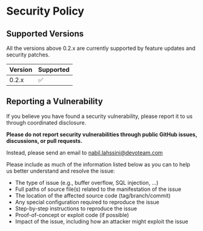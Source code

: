 # Security Policy

## Supported Versions

All the versions above 0.2.x are currently supported by feature updates and security patches.

| Version | Supported          |
| ------- | ------------------ |
| 0.2.x   | :white_check_mark: |

## Reporting a Vulnerability

If you believe you have found a security vulnerability, please report it to us through coordinated disclosure.

**Please do not report security vulnerabilities through public GitHub issues, discussions, or pull requests.**

Instead, please send an email to nabil.lahssini@devoteam.com

Please include as much of the information listed below as you can to help us better understand and resolve the issue:

* The type of issue (e.g., buffer overflow, SQL injection, ...)
* Full paths of source file(s) related to the manifestation of the issue
* The location of the affected source code (tag/branch/commit)
* Any special configuration required to reproduce the issue
* Step-by-step instructions to reproduce the issue
* Proof-of-concept or exploit code (if possible)
* Impact of the issue, including how an attacker might exploit the issue
